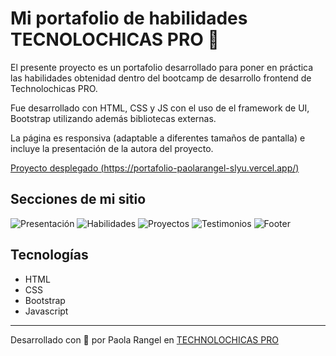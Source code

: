 # Mi portafolio de habilidades TECNOLOCHICAS PRO 💜

El presente proyecto es un portafolio desarrollado para poner en práctica las habilidades obtenidad dentro del bootcamp de desarrollo frontend de Technolochicas PRO.

Fue desarrollado con HTML, CSS y JS con el uso de el framework de UI, Bootstrap utilizando además bibliotecas externas.

La página es responsiva (adaptable a diferentes tamaños de pantalla) e incluye la presentación de la autora del proyecto.

[Proyecto desplegado (https://portafolio-paolarangel-slyu.vercel.app/)](https://portafolio-paolarangel-slyu.vercel.app/)

## Secciones de mi sitio
![Presentación]("portafolio/imagenes/readme/presentacion.png")
![Habilidades]("portafolio/imagenes/readme/2.png")
![Proyectos]("portafolio/imagenes/readme/3.png")
![Testimonios]("portafolio/imagenes/readme/4.png")
![Footer]("portafolio/imagenes/readme/5.png")


## Tecnologías
* HTML
* CSS
* Bootstrap 
* Javascript
---
Desarrollado con  💜 por Paola Rangel en [TECHNOLOCHICAS PRO](https://tecnolochicas.mx/)
